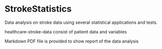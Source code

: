 # StrokeStatistics
Data analysis on stroke data using several statistical applications and tests.

healthcare-stroke-data consist of patient data and variables

Markdown PDF file is provided to show report of the data analysis
